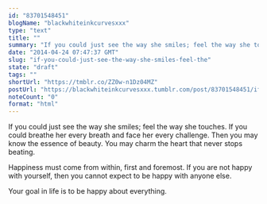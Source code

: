 ```yaml
---
id: "83701548451"
blogName: "blackwhiteinkcurvesxxx"
type: "text"
title: ""
summary: "If you could just see the way she smiles; feel the way she touches. If you could breathe her every breath and face her every..."
date: "2014-04-24 07:47:37 GMT"
slug: "if-you-could-just-see-the-way-she-smiles-feel-the"
state: "draft"
tags: ""
shortUrl: "https://tmblr.co/ZZ0w-n1Dz04MZ"
postUrl: "https://blackwhiteinkcurvesxxx.tumblr.com/post/83701548451/if-you-could-just-see-the-way-she-smiles-feel-the"
noteCount: "0"
format: "html"
---
```


If you could just see the way she smiles; feel the way she touches. If you could breathe her every breath and face her every challenge. Then you may know the essence of beauty. You may charm the heart that never stops beating.

Happiness must come from within, first and foremost. If you are not happy with yourself, then you cannot expect to be happy with anyone else. 

Your goal in life is to be happy about everything.